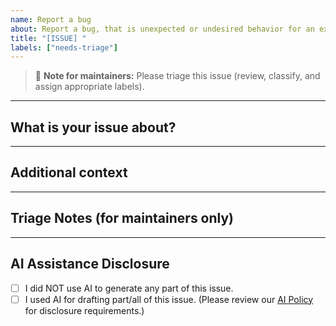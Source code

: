 ```yaml
---
name: Report a bug
about: Report a bug, that is unexpected or undesired behavior for an existing feature.
title: "[ISSUE] "
labels: ["needs-triage"]
---
```


> 📝 **Note for maintainers:** Please triage this issue (review, classify, and assign appropriate labels).

---

## What is your issue about?

<!-- Please provide a clear and concise description. -->

---

## Additional context

<!-- Add any other context or screenshots here. -->

---

## Triage Notes (for maintainers only)

<!--
Triage is reviewing, categorization and prioritizing *bugs* depending on affected system/package/library-area, -layer and -module, disadvantages and impacts, annoyance and urgency.-->

---

## AI Assistance Disclosure

- [ ] I did NOT use AI to generate any part of this issue.
- [ ] I used AI for drafting part/all of this issue. (Please review our [AI Policy](https://github.com/crossbario/autobahn-python/blob/main/AI_POLICY.rst) for disclosure requirements.)
